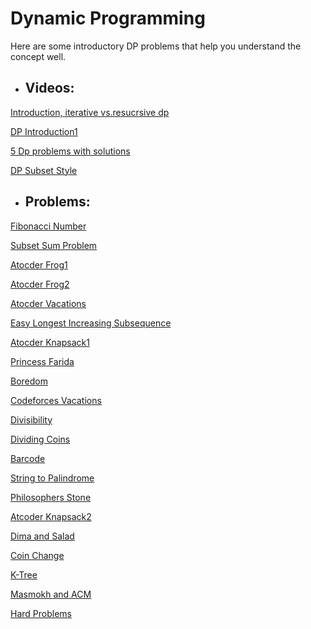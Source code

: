 # Dynamic Programming
Here are some introductory DP problems that help you understand the concept well.

- ## Videos:
[Introduction, iterative vs.resucrsive dp](https://www.youtube.com/watch?v=YBSt1jYwVfU)

[DP Introduction1](https://www.youtube.com/watch?v=gFdP6X4CyKU&list=PLPt2dINI2MIattDutu7IOAMlUuLeN8k2p)

[5 Dp problems with solutions](https://www.youtube.com/watch?v=qnsYIhyfm1U&list=PLR5x_RGTMNNXEAKRFTSpQ1QMwEAUcSEXO&index=4)

[DP Subset Style](https://www.youtube.com/watch?v=vAqaki1BhS0&list=PLPt2dINI2MIattDutu7IOAMlUuLeN8k2p&index=3)

- ## Problems:
[Fibonacci Number](https://leetcode.com/problems/fibonacci-number/)

[Subset Sum Problem](https://www.techiedelight.com/subset-sum-problem/)

[Atocder Frog1](https://atcoder.jp/contests/dp/tasks/dp_a)

[Atocder Frog2](https://atcoder.jp/contests/dp/tasks/dp_b)

[Atocder Vacations](https://atcoder.jp/contests/dp/tasks/dp_c)

[Easy Longest Increasing Subsequence](https://www.spoj.com/problems/ELIS/en/)

[Atocder Knapsack1](https://atcoder.jp/contests/dp/tasks/dp_d)

[Princess Farida](https://www.spoj.com/problems/FARIDA/)

[Boredom](https://codeforces.com/problemset/problem/456/C)

[Codeforces Vacations](https://codeforces.com/problemset/problem/699/C)

[Divisibility](https://onlinejudge.org/index.php?option=com_onlinejudge&Itemid=8&page=show_problem&problem=977)

[Dividing Coins](https://vjudge.net/problem/UVA-562/origin)

[Barcode](https://codeforces.com/problemset/problem/225/C)

[String to Palindrome](https://onlinejudge.org/index.php?option=com_onlinejudge&Itemid=8&page=show_problem&problem=1680)

[Philosophers Stone](https://www.spoj.com/problems/BYTESM2/en/)

[Atcoder Knapsack2](https://atcoder.jp/contests/dp/tasks/dp_e?lang=en)

[Dima and Salad](https://codeforces.com/problemset/problem/366/C)

[Coin Change](https://onlinejudge.org/index.php?option=com_onlinejudge&Itemid=8&page=show_problem&problem=615)

[K-Tree](https://codeforces.com/problemset/problem/431/C)

[Masmokh and ACM](https://codeforces.com/problemset/problem/414/B)

[Hard Problems](https://codeforces.com/problemset/problem/706/C)
